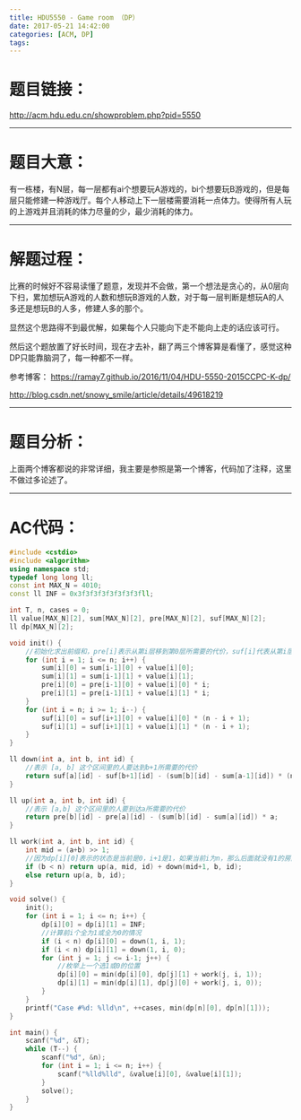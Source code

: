 ```yaml
---
title: HDU5550 - Game room （DP）
date: 2017-05-21 14:42:00
categories: [ACM, DP]
tags:
---
```

# 题目链接：

http://acm.hdu.edu.cn/showproblem.php?pid=5550

-----------------------------

# 题目大意：

 有一栋楼，有N层，每一层都有ai个想要玩A游戏的，bi个想要玩B游戏的，但是每层只能修建一种游戏厅。每个人移动上下一层楼需要消耗一点体力。使得所有人玩的上游戏并且消耗的体力尽量的少，最少消耗的体力。

---------------------------------

# 解题过程：

 比赛的时候好不容易读懂了题意，发现并不会做，第一个想法是贪心的，从0层向下扫，累加想玩A游戏的人数和想玩B游戏的人数，对于每一层判断是想玩A的人多还是想玩B的人多，修建人多的那个。

 显然这个思路得不到最优解，如果每个人只能向下走不能向上走的话应该可行。

 然后这个题放置了好长时间，现在才去补，翻了两三个博客算是看懂了，感觉这种DP只能靠脑洞了，每一种都不一样。


参考博客：
https://ramay7.github.io/2016/11/04/HDU-5550-2015CCPC-K-dp/

http://blog.csdn.net/snowy_smile/article/details/49618219

---------------------------------


# 题目分析：
 上面两个博客都说的非常详细，我主要是参照是第一个博客，代码加了注释，这里不做过多论述了。


----------------------------------
# AC代码：

```cpp
#include <cstdio>
#include <algorithm>
using namespace std;
typedef long long ll;
const int MAX_N = 4010;
const ll INF = 0x3f3f3f3f3f3f3f3fll;

int T, n, cases = 0;
ll value[MAX_N][2], sum[MAX_N][2], pre[MAX_N][2], suf[MAX_N][2];
ll dp[MAX_N][2];

void init() {
    //初始化求出前缀和，pre[i]表示从第i层移到第0层所需要的代价，suf[i]代表从第i层移到第n+1层所需要的代价
    for (int i = 1; i <= n; i++) {
        sum[i][0] = sum[i-1][0] + value[i][0];
        sum[i][1] = sum[i-1][1] + value[i][1];
        pre[i][0] = pre[i-1][0] + value[i][0] * i;
        pre[i][1] = pre[i-1][1] + value[i][1] * i;
    }
    for (int i = n; i >= 1; i--) {
        suf[i][0] = suf[i+1][0] + value[i][0] * (n - i + 1);
        suf[i][1] = suf[i+1][1] + value[i][1] * (n - i + 1);
    }
}

ll down(int a, int b, int id) {
    //表示 [a, b] 这个区间里的人要达到b+1所需要的代价
    return suf[a][id] - suf[b+1][id] - (sum[b][id] - sum[a-1][id]) * (n-b);
}

ll up(int a, int b, int id) {
    //表示 [a,b] 这个区间里的人要到达a所需要的代价
    return pre[b][id] - pre[a][id] - (sum[b][id] - sum[a][id]) * a;
}

ll work(int a, int b, int id) {
    int mid = (a+b) >> 1;
    //因为dp[i][0]表示的状态是当前是0，i+1是1，如果当前i为n，那么后面就没有1的房间了
    if (b < n) return up(a, mid, id) + down(mid+1, b, id);
    else return up(a, b, id);
}

void solve() {
    init();
    for (int i = 1; i <= n; i++) {
        dp[i][0] = dp[i][1] = INF;
        //计算前i个全为1或全为0的情况
        if (i < n) dp[i][0] = down(1, i, 1);
        if (i < n) dp[i][1] = down(1, i, 0);
        for (int j = 1; j <= i-1; j++) {
            //枚举上一个选1或0的位置
            dp[i][0] = min(dp[i][0], dp[j][1] + work(j, i, 1));
            dp[i][1] = min(dp[i][1], dp[j][0] + work(j, i, 0));
        }
    }
    printf("Case #%d: %lld\n", ++cases, min(dp[n][0], dp[n][1]));
}

int main() {
    scanf("%d", &T);
    while (T--) {
        scanf("%d", &n);
        for (int i = 1; i <= n; i++) {
            scanf("%lld%lld", &value[i][0], &value[i][1]);
        }
        solve();
    }
}
```